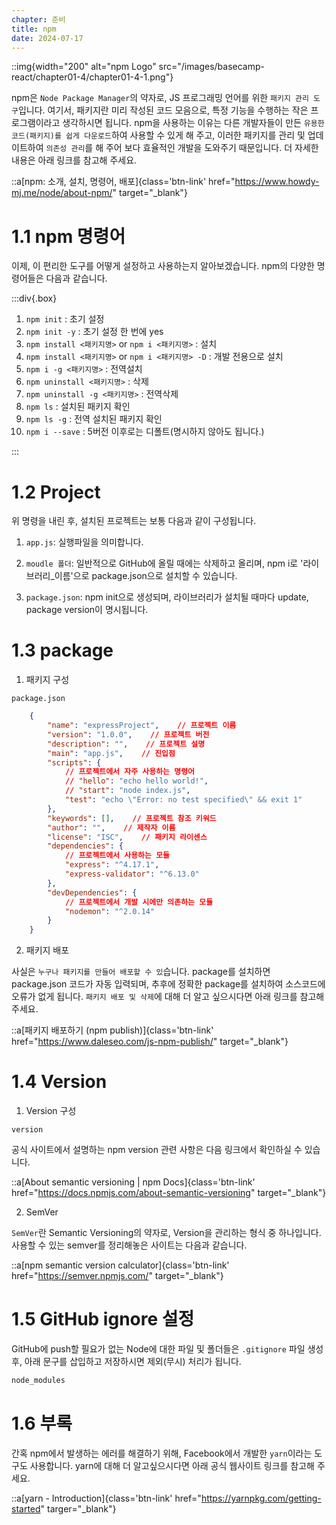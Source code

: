```yaml
---
chapter: 준비
title: npm
date: 2024-07-17
---
```


::img{width="200" alt="npm Logo" src="/images/basecamp-react/chapter01-4/chapter01-4-1.png"}

npm은 `Node Package Manager`의 약자로, JS 프로그래밍 언어를 위한 `패키지 관리 도구`입니다. 여기서, 패키지란 미리 작성된 코드 모음으로, 특정 기능을 수행하는 작은 프로그램이라고 생각하시면 됩니다. npm을 사용하는 이유는 다른 개발자들이 만든 `유용한 코드(패키지)를 쉽게 다운로드`하여 사용할 수 있게 해 주고, 이러한 패키지를 관리 및 업데이트하여 `의존성 관리`를 해 주어 보다 효율적인 개발을 도와주기 때문입니다. 더 자세한 내용은 아래 링크를 참고해 주세요.

::a[npm: 소개, 설치, 명령어, 배포]{class='btn-link' href="https://www.howdy-mj.me/node/about-npm/" target="\_blank"}

# 1.1 npm 명령어

이제, 이 편리한 도구를 어떻게 설정하고 사용하는지 알아보겠습니다. npm의 다양한 명령어들은 다음과 같습니다.

:::div{.box}
1. `npm init` : 초기 설정
2. `npm init -y` : 초기 설정 한 번에 yes
3. `npm install <패키지명>` or `npm i <패키지명>` : 설치
4. `npm install <패키지명>` or `npm i <패키지명> -D` : 개발 전용으로 설치
5. `npm i -g <패키지명>` : 전역설치
6. `npm uninstall <패키지명>` : 삭제
7. `npm uninstall -g <패키지명>` : 전역삭제
8. `npm ls` : 설치된 패키지 확인
9. `npm ls -g` : 전역 설치된 패키지 확인
10. `npm i --save` : 5버전 이후로는 디폴트(명시하지 않아도 됩니다.)

:::

# 1.2 Project

위 명령을 내린 후, 설치된 프로젝트는 보통 다음과 같이 구성됩니다. 

1. `app.js`: 실행파일을 의미합니다.

2. `moudle 폴더`: 일반적으로 GitHub에 올릴 때에는 삭제하고 올리며, npm i로 '라이브러리_이름'으로 package.json으로 설치할 수 있습니다.

3. `package.json`: npm init으로 생성되며, 라이브러리가 설치될 때마다 update, package version이 명시됩니다.

# 1.3 package

1. 패키지 구성

`package.json`

```json
    {
        "name": "expressProject",    // 프로젝트 이름
        "version": "1.0.0",    // 프로젝트 버전
        "description": "",    // 프로젝트 설명
        "main": "app.js",    // 진입점
        "scripts": {
            // 프로젝트에서 자주 사용하는 명령어
            // "hello": "echo hello world!",
            // "start": "node index.js",
            "test": "echo \"Error: no test specified\" && exit 1"
        },
        "keywords": [],    // 프로젝트 참조 키워드
        "author": "",    // 제작자 이름
        "license": "ISC",    // 패키지 라이센스
        "dependencies": {
            // 프로젝트에서 사용하는 모듈
            "express": "^4.17.1",
            "express-validator": "^6.13.0"
        },
        "devDependencies": {
            // 프로젝트에서 개발 시에만 의존하는 모듈
            "nodemon": "^2.0.14"
        }
    }
```

2. 패키지 배포

사실은 `누구나 패키지를 만들어 배포할 수 있`습니다. package를 설치하면 package.json 코드가 자동 입력되며, 추후에 정확한 package를 설치하여 소스코드에 오류가 없게 됩니다. `패키지 배포 및 삭제`에 대해 더 알고 싶으시다면 아래 링크를 참고해 주세요.

::a[패키지 배포하기 (npm publish)]{class='btn-link' href="https://www.daleseo.com/js-npm-publish/" target="\_blank"}

# 1.4 Version

1. Version 구성

`version`

공식 사이트에서 설명하는 npm version 관련 사항은 다음 링크에서 확인하실 수 있습니다.

::a[About semantic versioning | npm Docs]{class='btn-link' href="https://docs.npmjs.com/about-semantic-versioning" target="\_blank"}

2. SemVer

`SemVer`란 Semantic Versioning의 약자로, Version을 관리하는 형식 중 하나입니다. 사용할 수 있는 semver를 정리해놓은 사이트는 다음과 같습니다.

::a[npm semantic version calculator]{class='btn-link' href="https://semver.npmjs.com/" target="\_blank"}

# 1.5 GitHub ignore 설정

GitHub에 push할 필요가 없는 Node에 대한 파일 및 폴더들은 `.gitignore` 파일 생성 후, 아래 문구를 삽입하고 저장하시면 제외(무시) 처리가 됩니다.

```bash
node_modules
```

# 1.6 부록

간혹 npm에서 발생하는 에러를 해결하기 위해, Facebook에서 개발한 `yarn`이라는 도구도 사용합니다. yarn에 대해 더 알고싶으시다면 아래 공식 웹사이트 링크를 참고해 주세요.

::a[yarn - Introduction]{class='btn-link' href="https://yarnpkg.com/getting-started" targer="\_blank"}
